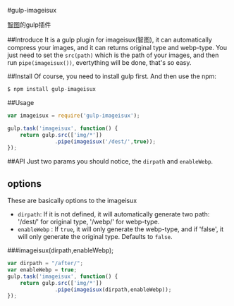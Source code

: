 #gulp-imageisux

[智图](http://image.isux.us/)的gulp插件

##Introduce
It is a gulp plugin for imageisux(智图), it can automatically compress your images, and it can returns original type and webp-type.
You just need to set the `src(path)` which is the path of your images, and then run `pipe(imageisux())`, evertything will be done, that's so easy. 

##Install
Of course, you need to install gulp first. And then use the npm:

```js
$ npm install gulp-imageisux
```

##Usage
```js
var imageisux = require('gulp-imageisux');

gulp.task('imageisux', function() {
	return gulp.src(['img/*'])
			   .pipe(imageisux('/dest/',true));
});
```

##API
Just two params you should notice, the `dirpath` and `enableWebp`.

options
-------------------
These are basically options to the imageisux 

 - `dirpath`: If it is not defined, it will automatically generate two path: '/dest/' for original type, '/webp/' for webp-type.
 - `enableWebp`  : If `true`, it will only generate the webp-type, and if 'false', it will only generate the original type. Defaults to `false`.


###imageisux(dirpath,enableWebp);
```js
var dirpath = "/after/";
var enableWebp = true;
gulp.task('imageisux', function() {
	return gulp.src(['img/*'])
			   .pipe(imageisux(dirpath,enableWebp));
});
```
